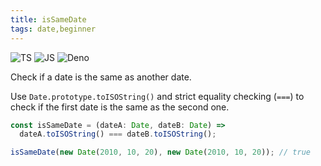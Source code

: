 ```yaml
---
title: isSameDate
tags: date,beginner
---
```


![TS](https://img.shields.io/badge/supports-typescript-blue.svg?style=flat-square)
![JS](https://img.shields.io/badge/supports-javascript-yellow.svg?style=flat-square)
![Deno](https://img.shields.io/badge/supports-deno-green.svg?style=flat-square)

Check if a date is the same as another date.

Use `Date.prototype.toISOString()` and strict equality checking (`===`) to check if the first date is the same as the second one.

```ts
const isSameDate = (dateA: Date, dateB: Date) =>
  dateA.toISOString() === dateB.toISOString();
```

```ts
isSameDate(new Date(2010, 10, 20), new Date(2010, 10, 20)); // true
```
